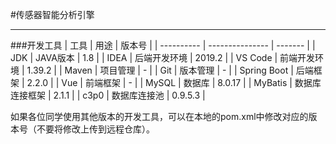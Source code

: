 #传感器智能分析引擎

---
###开发工具
| 工具   | 用途 | 版本号 |
| ---------- |  --------------- | ------- |
| JDK       | JAVA版本    | 1.8 |
| IDEA      | 后端开发环境 | 2019.2 |
| VS Code   | 前端开发环境 | 1.39.2 |
| Maven | 项目管理 | - |
| Git | 版本管理 | - |
| Spring Boot | 后端框架 | 2.2.0 |
| Vue | 前端框架 | - |
| MySQL | 数据库 | 8.0.17 |
| MyBatis | 数据库连接框架 | 2.1.1 |
| c3p0 | 数据库连接池 | 0.9.5.3 |

如果各位同学使用其他版本的开发工具，可以在本地的pom.xml中修改对应的版本号（不要将修改上传到远程仓库）。
